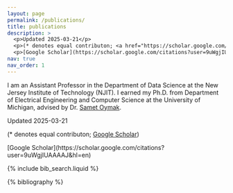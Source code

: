 ```yaml
---
layout: page
permalink: /publications/
title: publications
description: >
  <p>Updated 2025-03-21</p>
  <p>(* denotes equal contributon; <a href="https://scholar.google.com/citations?user=9uWgjIUAAAAJ&hl=en">Google Scholar</a>)</p>
  <p>[Google Scholar](https://scholar.google.com/citations?user=9uWgjIUAAAAJ&hl=en)
nav: true
nav_order: 1
---
```


<!-- _pages/publications.md -->

<!-- Bibsearch Feature -->

I am an Assistant Professor in the Department of Data Science at the New Jersey Institute of Technology (NJIT). I earned my Ph.D. from Department of Electrical Engineering and Computer Science at the University of Michigan, advised by Dr. [Samet Oymak](https://sota.engin.umich.edu/). 

  <p>Updated 2025-03-21</p>
  <p>(* denotes equal contributon; <a href="https://scholar.google.com/citations?user=9uWgjIUAAAAJ&hl=en">Google Scholar</a>)</p>
  <p>[Google Scholar](https://scholar.google.com/citations?user=9uWgjIUAAAAJ&hl=en)<p>

{% include bib_search.liquid %}

<div class="publications">

{% bibliography %}

</div>
